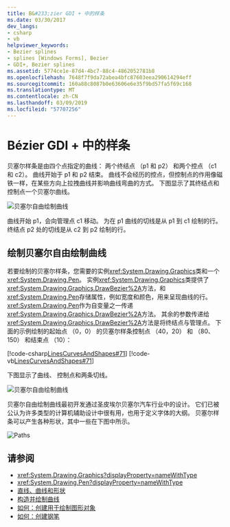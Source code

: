 ```yaml
---
title: B&#233;zier GDI + 中的样条
ms.date: 03/30/2017
dev_langs:
- csharp
- vb
helpviewer_keywords:
- Bezier splines
- splines [Windows Forms], Bezier
- GDI+, Bezier splines
ms.assetid: 5774ce1e-87d4-4bc7-88c4-4862052781b8
ms.openlocfilehash: 7648f7f9da72abea4bfc87603eea290614294eff
ms.sourcegitcommit: 160a88c8087b0e63606e6e35f9bd57fa5f69c168
ms.translationtype: MT
ms.contentlocale: zh-CN
ms.lasthandoff: 03/09/2019
ms.locfileid: "57707256"
---
```

# <a name="b233zier-splines-in-gdi"></a>B&#233;zier GDI + 中的样条
贝塞尔样条是由四个点指定的曲线： 两个终结点 （p1 和 p2） 和两个控点 （c1 和 c2）。 曲线开始于 p1 和 p2 结束。 曲线不会经历的控点，但控制点的作用像磁铁一样，在某些方向上拉拽曲线并影响曲线弯曲的方式。 下图显示了其终结点和控制点一个贝塞尔曲线。  
  
 ![贝塞尔自由绘制曲线](./media/aboutgdip02-art11a.gif "Aboutgdip02_art11a")  
  
 曲线开始 p1，会向管理点 c1 移动。 为在 p1 曲线的切线是从 p1 到 c1 绘制的行。 终结点 p2 处的切线是从 c2 到 p2 绘制的行。  
  
## <a name="drawing-bzier-splines"></a>绘制贝塞尔自由绘制曲线  
 若要绘制的贝塞尔样条，您需要的实例<xref:System.Drawing.Graphics>类和一个<xref:System.Drawing.Pen>。 实例<xref:System.Drawing.Graphics>类提供了<xref:System.Drawing.Graphics.DrawBezier%2A>方法，和<xref:System.Drawing.Pen>存储属性，例如宽度和颜色，用来呈现曲线的行。 <xref:System.Drawing.Pen>作为自变量之一传递<xref:System.Drawing.Graphics.DrawBezier%2A>方法。 其余的参数传递给<xref:System.Drawing.Graphics.DrawBezier%2A>方法是将终结点与管理点。 下面的示例绘制的起始点 （0，0） 的贝塞尔样条控制点 （40，20） 和 （80、 150） 和结束点 （10）：  
  
 [!code-csharp[LinesCurvesAndShapes#71](~/samples/snippets/csharp/VS_Snippets_Winforms/LinesCurvesAndShapes/CS/Class1.cs#71)]
 [!code-vb[LinesCurvesAndShapes#71](~/samples/snippets/visualbasic/VS_Snippets_Winforms/LinesCurvesAndShapes/VB/Class1.vb#71)]  
  
 下图显示了曲线、 控制点和两条切线。  
  
 ![贝塞尔自由绘制曲线](./media/aboutgdip02-art12.gif "Aboutgdip02_art12")  
  
 贝塞尔自由绘制曲线最初开发通过圣皮埃尔贝塞尔汽车行业中的设计。 它们已被公认为许多类型的计算机辅助设计中很有用，也用于定义字体的大纲。 贝塞尔样条可以产生各种形状，其中一些在下图中所示。  
  
 ![Paths](./media/aboutgdip02-art13.gif "Aboutgdip02_art13")  
  
## <a name="see-also"></a>请参阅
- <xref:System.Drawing.Graphics?displayProperty=nameWithType>
- <xref:System.Drawing.Pen?displayProperty=nameWithType>
- [直线、曲线和形状](lines-curves-and-shapes.md)
- [构造并绘制曲线](constructing-and-drawing-curves.md)
- [如何：创建用于绘制图形对象](how-to-create-graphics-objects-for-drawing.md)
- [如何：创建钢笔](how-to-create-a-pen.md)
